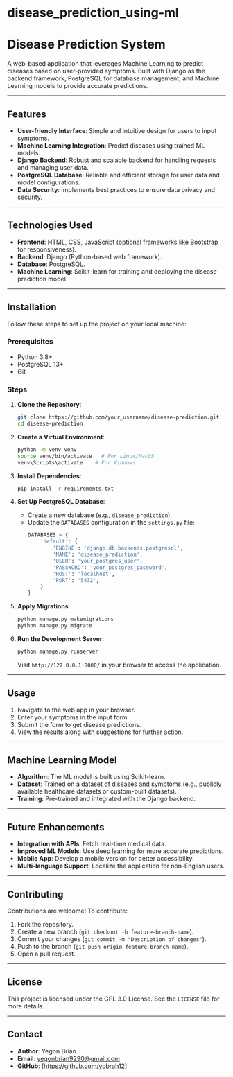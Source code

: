# disease_prediction_using-ml
# Disease Prediction System

A web-based application that leverages Machine Learning to predict diseases based on user-provided symptoms. Built with Django as the backend framework, PostgreSQL for database management, and Machine Learning models to provide accurate predictions.

---

## Features

- **User-friendly Interface**: Simple and intuitive design for users to input symptoms.
- **Machine Learning Integration**: Predict diseases using trained ML models.
- **Django Backend**: Robust and scalable backend for handling requests and managing user data.
- **PostgreSQL Database**: Reliable and efficient storage for user data and model configurations.
- **Data Security**: Implements best practices to ensure data privacy and security.

---

## Technologies Used

- **Frontend**: HTML, CSS, JavaScript (optional frameworks like Bootstrap for responsiveness).
- **Backend**: Django (Python-based web framework).
- **Database**: PostgreSQL.
- **Machine Learning**: Scikit-learn for training and deploying the disease prediction model.

---

## Installation

Follow these steps to set up the project on your local machine:

### Prerequisites
- Python 3.8+
- PostgreSQL 13+
- Git

### Steps

1. **Clone the Repository**:
   ```bash
   git clone https://github.com/your_username/disease-prediction.git
   cd disease-prediction
   ```

2. **Create a Virtual Environment**:
   ```bash
   python -m venv venv
   source venv/bin/activate   # For Linux/MacOS
   venv\Scripts\activate    # For Windows
   ```

3. **Install Dependencies**:
   ```bash
   pip install -r requirements.txt
   ```

4. **Set Up PostgreSQL Database**:
   - Create a new database (e.g., `disease_prediction`).
   - Update the `DATABASES` configuration in the `settings.py` file:
     ```python
     DATABASES = {
         'default': {
             'ENGINE': 'django.db.backends.postgresql',
             'NAME': 'disease_prediction',
             'USER': 'your_postgres_user',
             'PASSWORD': 'your_postgres_password',
             'HOST': 'localhost',
             'PORT': '5432',
         }
     }
     ```

5. **Apply Migrations**:
   ```bash
   python manage.py makemigrations
   python manage.py migrate
   ```

6. **Run the Development Server**:
   ```bash
   python manage.py runserver
   ```
   Visit `http://127.0.0.1:8000/` in your browser to access the application.

---

## Usage

1. Navigate to the web app in your browser.
2. Enter your symptoms in the input form.
3. Submit the form to get disease predictions.
4. View the results along with suggestions for further action.

---

## Machine Learning Model

- **Algorithm**: The ML model is built using Scikit-learn.
- **Dataset**: Trained on a dataset of diseases and symptoms (e.g., publicly available healthcare datasets or custom-built datasets).
- **Training**: Pre-trained and integrated with the Django backend.

---

## Future Enhancements

- **Integration with APIs**: Fetch real-time medical data.
- **Improved ML Models**: Use deep learning for more accurate predictions.
- **Mobile App**: Develop a mobile version for better accessibility.
- **Multi-language Support**: Localize the application for non-English users.

---

## Contributing

Contributions are welcome! To contribute:

1. Fork the repository.
2. Create a new branch (`git checkout -b feature-branch-name`).
3. Commit your changes (`git commit -m "Description of changes"`).
4. Push to the branch (`git push origin feature-branch-name`).
5. Open a pull request.

---

## License

This project is licensed under the GPL 3.0 License. See the `LICENSE` file for more details.

---

## Contact

- **Author**: Yegon Brian
- **Email**: yegonbrian9290@gmail.com
- **GitHub**: [https://github.com/yobrah12]
